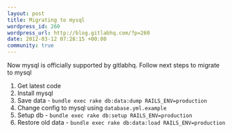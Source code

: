 ```yaml
--- 
layout: post
title: Migrating to mysql
wordpress_id: 260
wordpress_url: http://blog.gitlabhq.com/?p=260
date: 2012-03-12 07:28:15 +00:00
community: true
---
```

Now mysql is officially supported by gitlabhq. 
Follow next steps to migrate to mysql

1. Get latest code
2. Install mysql
3. Save data - `bundle exec rake db:data:dump RAILS_ENV=production`
4. Change config to mysql using `database.yml.example`
5. Setup db - `bundle exec rake db:setup RAILS_ENV=production`
6. Restore old data - `bundle exec rake db:data:load RAILS_ENV=production`
